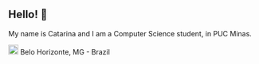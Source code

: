 ## Hello! 👋

My name is Catarina and I am a Computer Science student, in PUC Minas.

<img src="https://i.imgur.com/iaD74Rp.png" width="20" height="20" > Belo Horizonte, MG - Brazil

<!--
**catfmcastro/catfmcastro** is a ✨ _special_ ✨ repository because its `README.md` (this file) appears on your GitHub profile.

Here are some ideas to get you started:

- 🔭 I’m currently working on ...
- 🌱 I’m currently learning ...
- 👯 I’m looking to collaborate on ...
- 🤔 I’m looking for help with ...
- 💬 Ask me about ...
- 📫 How to reach me: ...
- 😄 Pronouns: ...
- ⚡ Fun fact: ...
-->
